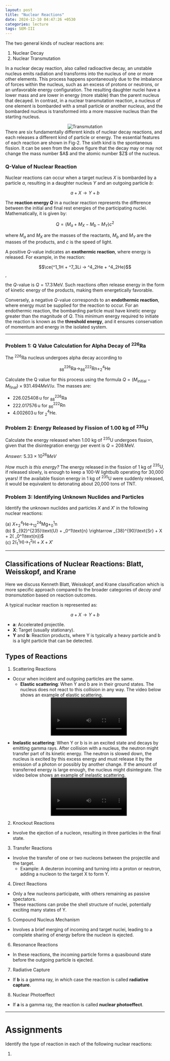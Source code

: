 ```yaml
---
layout: post
title: "Nuclear Reactions"
date: 2024-12-10 04:47:26 +0530
categories: lecture
tags: SEM-III
---
```


<!-- <img src="/SKMU/assets/images/Particle-Phy/Eightfoldway.jpeg" alt="Particle Classification" class="my-custom-class" style="max-width:100%; height:auto;"> -->

The two general kinds of nuclear reactions are:
1. Nuclear Decay
2. Nuclear Transmutation

In a nuclear decay reaction, also called radioactive decay, an unstable nucleus emits radiation and transforms into the nucleus of one or more other elements. This process happens spontaneously due to the imbalance of forces within the nucleus, such as an excess of protons or neutrons, or an unfavorable energy configuration. The resulting daughter nuclei have a lower mass and are lower in energy (more stable) than the parent nucleus that decayed. In contrast, in a nuclear transmutation reaction, a nucleus of one element is bombarded with a small particle or another nucleus, and the bombarded nucleus is transformed into a more massive nucleus than the starting nucleus.

<div style="text-align: center;">
    <img src="/SKMU/assets/images/Nuclear/n.png" alt="Transmutation" class="my-custom-class" style="max-width:90%; height:auto;">
</div>
There are six fundamentally different kinds of nuclear decay reactions, and each releases a different kind of particle or energy. The essential features of each reaction are shown in Fig-2. The sixth kind is the spontaneous fission. It can be seen from the above figure that the decay may or may not change the mass number $A$ and the atomic number $Z$ of the nucleus. 

### Q-Value of Nuclear Reaction

Nuclear reactions can occur when a target nucleus $X$ is bombarded by a particle $a$, resulting in a daughter nucleus $Y$ and an outgoing particle $b$:  

$$
a + X \rightarrow Y + b
$$

The **reaction energy $Q$** in a nuclear reaction represents the difference between the initial and final rest energies of the participating nuclei. Mathematically, it is given by:  

$$Q = (M_a + M_X - M_b - M_Y)c^2$$

where $M_a$ and $M_X$ are the masses of the reactants, $M_b$ and $M_Y$ are the masses of the products, and $c$ is the speed of light.

A positive $Q$-value indicates an **exothermic reaction**, where energy is released. For example, in the reaction:

$$\ce{^1_1H + ^7_3Li -> ^4_2He + ^4_2He}$$ ,

the $Q$-value is $Q = 17.3 \, \mathrm{MeV}$. Such reactions often release energy in the form of kinetic energy of the products, making them energetically favorable.

Conversely, a negative $Q$-value corresponds to an **endothermic reaction**, where energy must be supplied for the reaction to occur. For an endothermic reaction, the bombarding particle must have kinetic energy greater than the magnitude of $Q$. This minimum energy required to initiate the reaction is known as the **threshold energy**, and it ensures conservation of momentum and energy in the isolated system.

---

### Problem 1: Q Value Calculation for Alpha Decay of $^{226}\text{Ra}$

The $^{226}\text{Ra}$ nucleus undergoes alpha decay according to 

$$
_{88}^{226}\text{Ra} \rightarrow _{86}^{222}\text{Rn} + _2^4\text{He}
$$

Calculate the Q value for this process using the formula $Q = \left( M_{\text{initial}} - M_{\text{final}} \right)\times 931.494 MeV/u$. The masses are:
- $226.025408 \, \text{u}$ for $_{88}^{226}\text{Ra}$
- $222.017576 \, \text{u}$ for $_{86}^{222}\text{Rn}$
- $4.002603 \, \text{u}$ for $_2^4\text{He}$.


### Problem 2: Energy Released by Fission of 1.00 kg of $^{235}\text{U}$

Calculate the energy released when 1.00 kg of $^{235}\text{U}$ undergoes fission, given that the disintegration energy per event is $Q = 208 \, \text{MeV}$.

*Answer:*     $5.33\times10^{26}MeV$

*How much is this energy?*  The energy released in the fission of 1 kg of $^{235}\text{U}$, if released slowly, is enough to keep a 100-W lightbulb operating for 30,000 years! If the available fission energy in 1 kg of $^{235}\text{U}$ were suddenly released, it would be equivalent to detonating about 20,000 tons of TNT.

### Problem 3: Identifying Unknown Nuclides and Particles

Identify the unknown nuclides and particles $X$ and $X'$ in the following nuclear reactions:  

(a) $X + _2^4\text{He} \rightarrow _{12}^{24}\text{Mg} + _0^1\text{n}$  
(b) $ _{92}^{235}\text{U} + _0^1\text{n} \rightarrow _{38}^{90}\text{Sr} + X + 2( _0^1\text{n})$  
(c) $2( _1^1\text{H}) \rightarrow  _1^2\text{H} + X + X'$

---


## Classifications of Nuclear Reactions: Blatt, Weisskopf, and Krane

Here we discuss Kenneth Blatt, Weisskopf, and Krane classification which is more specific approach compared to the broader categories of *decay and transmutation* based on reaction outcomes.

A typical nuclear reaction is represented as:

$$a + X \rightarrow Y + b$$

- **a**: Accelerated projectile.
- **X**: Target (usually stationary).
- **Y** and **b**: Reaction products, where Y is typically a heavy particle and b is a light particle that can be detected.


## Types of Reactions

1. Scattering Reactions
- Occur when incident and outgoing particles are the same.
  - **Elastic scattering**: When Y and b are in their ground states. The nucleus does not react to this collision in any way. The video below shows an example of elastic scattering.
  <div style="text-align: center;">
    <video controls style="width: 50%;">
        <source src="/SKMU/assets/images/Nuclear/elastic-scattering.mp4" type="video/mp4">
        Your browser does not support the video tag.
    </video>
</div>

  - **Inelastic scattering**: When Y or b is in an excited state and decays by emitting gamma rays. After collision with a nucleus, the neutron might transfer part of its kinetic energy. The neutron is slowed down, the nucleus is excited by this excess energy and must release it by the emission of a photon or possibly by another change. If the amount of transferred energy is large enough, the nucleus might disintegrate. The video below shows an example of inelastic scattering.
    <div style="text-align: center;">
        <video controls style="width: 50%;">
            <source src="/SKMU/assets/images/Nuclear/inelastic-scattering.mp4" type="video/mp4">
            Your browser does not support the video tag.
        </video>
    </div>

2. Knockout Reactions
- Involve the ejection of a nucleon, resulting in three particles in the final state.

3. Transfer Reactions
- Involve the transfer of one or two nucleons between the projectile and the target.
  - Example: A deuteron incoming and turning into a proton or neutron, adding a nucleon to the target X to form Y.

4. Direct Reactions
- Only a few nucleons participate, with others remaining as passive spectators.
- These reactions can probe the shell structure of nuclei, potentially exciting many states of Y.

5. Compound Nucleus Mechanism
- Involves a brief merging of incoming and target nuclei, leading to a complete sharing of energy before the nucleon is ejected.

6. Resonance Reactions
- In these reactions, the incoming particle forms a quasibound state before the outgoing particle is ejected.

7. Radiative Capture
- If **b** is a gamma ray, in which case the reaction is called **radiative capture**.

8. Nuclear Photoeffect
- If **a** is a gamma ray, the reaction is called **nuclear photoeffect**.

---
# Assignments

Identify the type of reaction in each of the following nuclear reactions:

1. 


<!-- 
1. **Scattering Reactions**  
   - **Elastic scattering**:  
     When \( Y \) and \( b \) are in their ground states.  
     Example:  
     $$ p + \ce{^14N} \to p + \ce{^14N} $$  

   - **Inelastic scattering**:  
     When \( Y \) or \( b \) is in an excited state.  
     Example:  
     $$ p + \ce{^12C} \to p + \ce{^12C^*} $$  

2. **Knockout Reactions**  
   Involve the ejection of a nucleon, resulting in three particles in the final state.  
   Example:  
   $$ d + \ce{^12C} \to p + n + \ce{^12C} $$  

3. **Transfer Reactions**  
   Involve the transfer of one or two nucleons between the projectile and the target.  
   Example:  
   $$ d + \ce{^14N} \to p + \ce{^15N} $$  

4. **Direct Reactions**  
   Only a few nucleons participate, with others remaining as passive spectators.  
   Example:  
   $$ p + \ce{^16O} \to d + \ce{^15O} $$  

5. **Compound Nucleus Mechanism**  
   Involves a brief merging of incoming and target nuclei.  
   Example:  
   $$ n + \ce{^235U} \to \ce{^236U^*} \to \ce{^92Kr} + \ce{^141Ba} + 3n $$  

6. **Resonance Reactions**  
   The incoming particle forms a quasibound state before the outgoing particle is ejected.  
   Example:  
   $$ p + \ce{^15N} \to \ce{^16O^*} \to \alpha + \ce{^{12}C} $$  

7. **Radiative Capture**  
   When \( b \) is a gamma ray, the reaction is called radiative capture.  
   Example:  
   $$ p + \ce{^12C} \to \ce{^13N} + \gamma $$  

8. **Nuclear Photoeffect**  
   When \( a \) is a gamma ray, the reaction is called nuclear photoeffect.  
   Example:  
   $$ \gamma + \ce{^16O} \to n + \ce{^15O} $$ -->